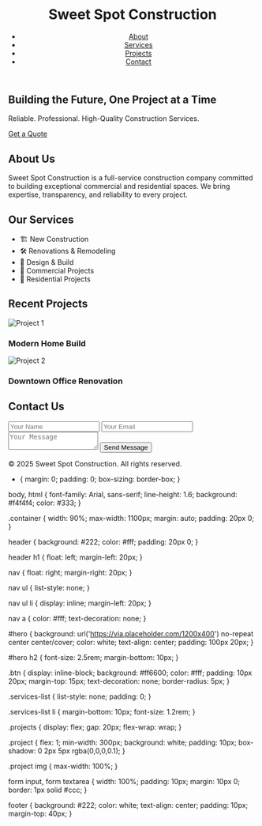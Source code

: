 <!DOCTYPE html>
<html lang="en">
<head>
  <meta charset="UTF-8" />
  <meta name="viewport" content="width=device-width, initial-scale=1.0"/>
  <title>Sweet Spot Construction</title>
  <link rel="stylesheet" href="style.css" />
</head>
<body>
  <header>
    <div class="container">
      <h1>Sweet Spot Construction</h1>
      <nav>
        <ul>
          <li><a href="#about">About</a></li>
          <li><a href="#services">Services</a></li>
          <li><a href="#projects">Projects</a></li>
          <li><a href="#contact">Contact</a></li>
        </ul>
      </nav>
    </div>
  </header>

  <section id="hero">
    <div class="container">
      <h2>Building the Future, One Project at a Time</h2>
      <p>Reliable. Professional. High-Quality Construction Services.</p>
      <a href="#contact" class="btn">Get a Quote</a>
    </div>
  </section>

  <section id="about" class="container">
    <h2>About Us</h2>
    <p>Sweet Spot Construction is a full-service construction company committed to building exceptional commercial and residential spaces. We bring expertise, transparency, and reliability to every project.</p>
  </section>

  <section id="services" class="container">
    <h2>Our Services</h2>
    <ul class="services-list">
      <li>🏗️ New Construction</li>
      <li>🛠️ Renovations & Remodeling</li>
      <li>📐 Design & Build</li>
      <li>🌆 Commercial Projects</li>
      <li>🏡 Residential Projects</li>
    </ul>
  </section>

  <section id="projects" class="container">
    <h2>Recent Projects</h2>
    <div class="projects">
      <div class="project">
        <img src="https://via.placeholder.com/300x200" alt="Project 1" />
        <h3>Modern Home Build</h3>
      </div>
      <div class="project">
        <img src="https://via.placeholder.com/300x200" alt="Project 2" />
        <h3>Downtown Office Renovation</h3>
      </div>
    </div>
  </section>

  <section id="contact" class="container">
    <h2>Contact Us</h2>
    <form action="mailto:your@email.com" method="POST" enctype="text/plain">
      <input type="text" name="name" placeholder="Your Name" required />
      <input type="email" name="email" placeholder="Your Email" required />
      <textarea name="message" placeholder="Your Message" required></textarea>
      <button type="submit" class="btn">Send Message</button>
    </form>
  </section>

  <footer>
    <p>&copy; 2025 Sweet Spot Construction. All rights reserved.</p>
  </footer>

  <script src="script.js"></script>
</body>
</html>

* {
  margin: 0;
  padding: 0;
  box-sizing: border-box;
}

body, html {
  font-family: Arial, sans-serif;
  line-height: 1.6;
  background: #f4f4f4;
  color: #333;
}

.container {
  width: 90%;
  max-width: 1100px;
  margin: auto;
  padding: 20px 0;
}

header {
  background: #222;
  color: #fff;
  padding: 20px 0;
}

header h1 {
  float: left;
  margin-left: 20px;
}

nav {
  float: right;
  margin-right: 20px;
}

nav ul {
  list-style: none;
}

nav ul li {
  display: inline;
  margin-left: 20px;
}

nav a {
  color: #fff;
  text-decoration: none;
}

#hero {
  background: url('https://via.placeholder.com/1200x400') no-repeat center center/cover;
  color: white;
  text-align: center;
  padding: 100px 20px;
}

#hero h2 {
  font-size: 2.5rem;
  margin-bottom: 10px;
}

.btn {
  display: inline-block;
  background: #ff6600;
  color: #fff;
  padding: 10px 20px;
  margin-top: 15px;
  text-decoration: none;
  border-radius: 5px;
}

.services-list {
  list-style: none;
  padding: 0;
}

.services-list li {
  margin-bottom: 10px;
  font-size: 1.2rem;
}

.projects {
  display: flex;
  gap: 20px;
  flex-wrap: wrap;
}

.project {
  flex: 1;
  min-width: 300px;
  background: white;
  padding: 10px;
  box-shadow: 0 2px 5px rgba(0,0,0,0.1);
}

.project img {
  max-width: 100%;
}

form input, form textarea {
  width: 100%;
  padding: 10px;
  margin: 10px 0;
  border: 1px solid #ccc;
}

footer {
  background: #222;
  color: white;
  text-align: center;
  padding: 10px;
  margin-top: 40px;
}
